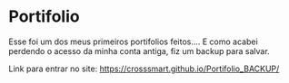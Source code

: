 # Portifolio
Esse foi um dos meus primeiros portifolios feitos.... E como acabei perdendo o acesso da minha conta antiga, fiz um backup para salvar.

Link para entrar no site: https://crosssmart.github.io/Portifolio_BACKUP/
